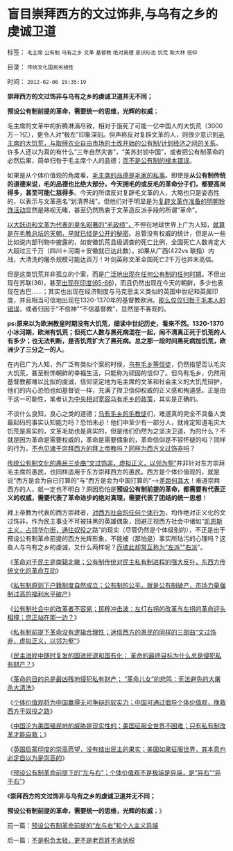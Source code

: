 # 盲目崇拜西方的文过饰非,与乌有之乡的虔诚卫道

标签： `毛主席` `公有制` `乌有之乡` `文革` `基督教` `绝对真理` `意识形态` `饥荒` `斯大林` `信仰` 

目录： `传统文化国民劣根性`

时间： `2012-02-06 19:35:19`

**崇拜西方的文过饰非与乌有之乡的虔诚卫道并无不同；**

**预设公有制前提的革命，需要统一的思维，光辉的权威**；

毛主席的文革中的折腾淋漓尽致，相对于饿死了可能一亿中国人的大饥荒（3000万－1亿），更令人对“极左”印象深刻。但声称反对复辟文革的人，则很少意识到[毛主席的大饥荒，与取缔农业自由市场的土改开始的公有制/计划经济之间的关系](http://darthvad.blog.163.com/blog/static/5339947020111194845411/)。许多人还以为真的有什么“三年自然灾害”，“美苏封锁中国”，或者把公有制革命的必然后果，简单归咎于毛主席个人的品德；[而不是公有制的根本错误](../../../2010/4/24/后工业化时代应该从1933年真正开始.md)。

如果是从个体价值观的角度看，[毛主席的品德是毛家的私事](../../../2010/4/21/大历史观似“人的”履历；道德春秋笔法是自证循环.md)。即使是**从公有制传统的道德来说，毛的品德也比绝大部分，今天拥毛的或反毛的革命分子们，都要高尚得多，甚至可能仁慈得多**。今天的所谓反对复辟毛文革的人，大略也只是姿态性的，以表示与文革恶名“划清界线”。但他们对于明显是为[复辟文革作准备的明朝粉饰活动](../../../2011/11/28/为明朝翻案的重大“历史”意义.md)显然是熟视无睹，甚至仍然热衷于文革造反派手段的所谓“革命”。

[以大跃进和文革为代表的臭名昭著的“毛政绩”，](../../../2009/7/1/死者为大之唯心和死了的主义.md)不但在地球世界上广为人知，[就算是在毛教总坛的天朝，早就已经是公开的秘密](http://hi.baidu.com/darthchn/blog/item/0c1a63b59081627a8bd4b2bc.html)。总管没有权威的统计，但是从一些比如说内部刊物中披露的，如安徽饥荒县级调查的死亡比例，全国死亡人数肯定大大超过三千万（四川＋河南＋安徽就已达此数）。如果从广西(422vs 联指）内战，大清洗的屠杀规模可能达百万！叶剑英称文革全国死亡2千万也并未高估。

但是这类饥荒并非孤立的个案，而是[广泛地出现在任何公有制的任何时期](../../../2011/12/23/饥荒与公有制相伴随；中世纪特权经济瓦解过程中的饥荒成因；.md)。不但出现在苏联(36)，甚至[出现在印度(65-66](../../../2012/1/28/印度近现代史就是Charter精英的爱国买办史.md))，而且仍然出现在今天的朝鲜，多少也表现在古巴……；其实也出现在经济制度与马克思主义类似的英国中世纪和英属印度，并且相当可信地出现在1320-1370年的基督教欧洲。[那么仅仅归咎于毛本人的错误](../../../2009/7/5/历史责任归咎于毛主席是不公正的.md)，或者归因于“不信神”“不信基督教”，显然是不客观的。

**ps:原来以为欧洲教皇时期没有大饥荒，细读中世纪历史，看来不然。1320-1370小冰河期，欧洲有饥荒；但死亡人数与黑死病混在一起，闹不清真正死于饥荒的人有多少；也无法判断，是否饥荒扩大了黑死病。总之那一段时间黑死病加饥荒，欧洲少了三分之一的人**。

在内已广为人知，外广泛有类似个案的时侯，[乌有毛乡等信徒](http://darthvad.blog.sohu.com/132102586.html)，仍然指望否认毛灾大饥荒，甚至粉饰朝鲜的幸福生活，只能称为顽固的信仰了。但乌有毛乡，仍然用基督教都难以比拟的虔诚，信仰坚定地为毛主席的文革和社会主义的大饥荒辩护，他们的内心恐怕也如基督徒一样，充满了捍卫信仰权威的正义感和殉道感。正是由于这一可能性，笔者认[为中央相对宽容乌有毛乡的政策](http://blog.sina.com.cn/s/blog_5e32be710100w7wo.html)，其实是正确的。

不谈什么良知，良心之类的道德；[乌有毛乡的毛教徒](http://darthvad.blog.163.com/blog/static/53399470201082143559587/)们，难道真的完全不具备人类最起码的事实认知能力吗？恐怕未必！他们中至少有一部分人，就肯定知道毛灾大饥荒是真实的，文革毛劫也是真实的，但是他们仍然为之坚决卫道，为的什么？不就是因为革命是需要权威的，革命是需要偶象的，革命信仰是不容怀疑的吗？同样的行为，[不也见诸于崇拜西方的拜上帝教吗？同样为西方文过饰非吗](../../../2012/2/3/私有制下没有革命的合理性；崇拜西方的国产愚民.md)？

[传统公有制文化的愚民三步曲“文过饰非，虚拟正义，以邻为壑”](../../../2012/1/2/愚民三步曲和三层次的愚民：“文过饰非，虚拟正义，以邻为壑”.md)并非针对东方崇拜毛主席的愚民，也同样适用于东方崇拜西方的愚民。西方是个体价值观的，就是说“西方是会为自已打算的”与“西方是会为中国打算的”——>[差距何其大](../../../2009/6/14/认清西方社会所谓的人权价值观的真相.md)！难道崇拜西方的人，就一定也不明白？原因恐怕是**预设公有制前提的革命，都需要有代表正义的权威，需要代表了革命进步的绝对真理，需要代表了团结的统一思想**！

拜上帝教为代表的西方崇拜者，[对西方社会的任何个体行为](../../../2012/1/30/达沃斯论坛倒打一耙.md)，均作绝对正义化的文过饰非，作为民主事业不可被抹黑的英雄偶象，回避正视西方社会中诸如“[凯恩斯主义，占领华尔街，通往奴役之](../../../2011/10/18/NoPrivateNotax！美国茶党和中国乌有之乡.md)路”的现实（尽管仍然是个体级别的），不正是出于预设公有制革命前提的西方光辉形象，不能被（那怕是）事实所玷污的心理吗？这些人与乌有之乡的虔诚，又什么两样呢？[而彼此却常互称为“左派”“右派](../../../2009/9/22/左右派的极之前卫与保守.md)”。

《[革命对于民主是南辕北辙；公有制传统对民主私有制进程的强大反扑，东西方传统文化的革命互动](../../../2012/2/2/民粹冲击波！革命压力对于民主进程是南辕北辙.md)》

《[私有制原则下户籍制度自然成立；公有制的公平，就是公有制破产，市场力量强制过高的福利水平破产](../../../2012/2/3/公有制的公平就是破产,私有制原则下的户籍制度.md)》

《[公有制社会中的改革者不容易；民粹冲击波：左灯右拐的改革与左拐的革命迎头相撞；您正站在那一边？](../../../2012/2/3/公有制的改革者不容易；为什么要“打着左灯向右拐”？.md)》

《[私有制前提下革命没有逻辑合理性；迷信西方的愚民的同样的三部曲“文过饰非，虚拟正义，以邻为壑”](../../../2012/2/3/私有制下没有革命的合理性；崇拜西方的国产愚民.md)》

《[民主进程中随时复发的国进民退和国有化； 革命的最终目标为什么总是侵犯私有财产？](../../../2012/2/4/革命的最终目标为什么总是侵犯私有财产？.md)》

《[革命的目的总是最凶残地侵犯私有财产； “革命儿女”的悲鸣：无法避免的大屠杀大清洗](../../../2012/2/4/“革命儿女”的悲鸣，社会的悲哀，民族的悲剧！.md)》

《[个体价值观将为中国赢得无可争辩的软实力；中国可通过倡导个体价值观，挽救西方于奴役之路](../../../2012/2/4/拯救西方！个体价值观将为中国赢得无可争辩的软实力！.md)》

《[中国沦为美国殖民地的威胁是现实性的；美国征服全世界不困难；只有私有制改革才能自救；](../../../2012/2/4/中国沦为殖民地的威胁是现实的；公有制将加速祖国沦亡！.md)》

《[英国启蒙印度的崇高愿望，没有结出民主的果实；美国如果征服世界，其本意也必定自以为是崇高的](../../../2012/2/6/英国启蒙印度的崇高愿望，没有结出民主的果实.md)》

《[预设公有制革命前提下的“左与右”；个体价值观不是极端是异端，是“异右”“异于右”](../../../2012/2/6/预设公有制革命前提的“左与右”和个人主义异端.md)》

《**崇拜西方的文过饰非与乌有之乡的虔诚卫道并无不同；**

**预设公有制前提的革命，需要统一的思维，光辉的权威**；》



前一篇：[预设公有制革命前提的“左与右”和个人主义异端](../../../2012/2/6/预设公有制革命前提的“左与右”和个人主义异端.md)

后一篇：[不是税负太轻，更不是老百姓不肯纳税](../../../2012/2/6/不是税负太轻，更不是老百姓不肯纳税.md)